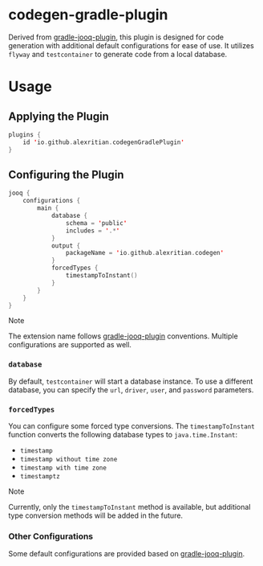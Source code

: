 # codegen-gradle-plugin

Derived from [gradle-jooq-plugin](https://github.com/etiennestuder/gradle-jooq-plugin), this plugin is designed for code generation with additional default configurations for ease of use. It utilizes `flyway` and `testcontainer` to generate code from a local database.

# Usage

## Applying the Plugin

```kotlin
plugins {
    id 'io.github.alexritian.codegenGradlePlugin'
}
```

## Configuring the Plugin

```kotlin
jooq {
    configurations {
        main {
            database {
                schema = 'public'
                includes = '.*'
            }
            output {
                packageName = 'io.github.alexritian.codegen'
            }
            forcedTypes {
                timestampToInstant()
            }
        }
    }
}
```

> [!NOTE]
> The extension name follows [gradle-jooq-plugin](https://github.com/etiennestuder/gradle-jooq-plugin) conventions. Multiple configurations are supported as well.

### `database`

By default, `testcontainer` will start a database instance. To use a different database, you can specify the `url`, `driver`, `user`, and `password` parameters.

### `forcedTypes`

You can configure some forced type conversions.
The `timestampToInstant` function converts the following database types to `java.time.Instant`:

- `timestamp`
- `timestamp without time zone`
- `timestamp with time zone`
- `timestamptz`

> [!NOTE]
> Currently, only the `timestampToInstant` method is available, but additional type conversion methods will be added in the future.

### Other Configurations

Some default configurations are provided based on [gradle-jooq-plugin](https://github.com/etiennestuder/gradle-jooq-plugin).